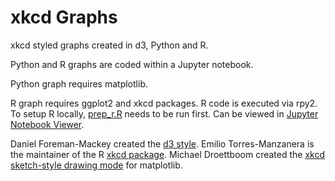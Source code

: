 # xkcd Graphs
xkcd styled graphs created in d3, Python and R.

Python and R graphs are coded within a Jupyter notebook.

Python graph requires matplotlib.

R graph requires ggplot2 and xkcd packages. R code is executed via rpy2. To setup R locally, [prep_r.R](/jupyter/prep_r.R) needs to be run first. Can be viewed in [Jupyter Notebook Viewer](http://nbviewer.jupyter.org/github/dkav/xkcd-graphs/blob/master/jupyter/jpn_xkcd.ipynb).

Daniel Foreman-Mackey created the [d3 style](http://dan.iel.fm/xkcd/).
Emilio Torres-Manzanera is the maintainer of the R [xkcd package](https://cran.r-project.org/web/packages/xkcd/index.html).
Michael Droettboom created the [xkcd sketch-style drawing mode](http://matplotlib.org/users/whats_new.html#xkcd-style-sketch-plotting) for matplotlib.
